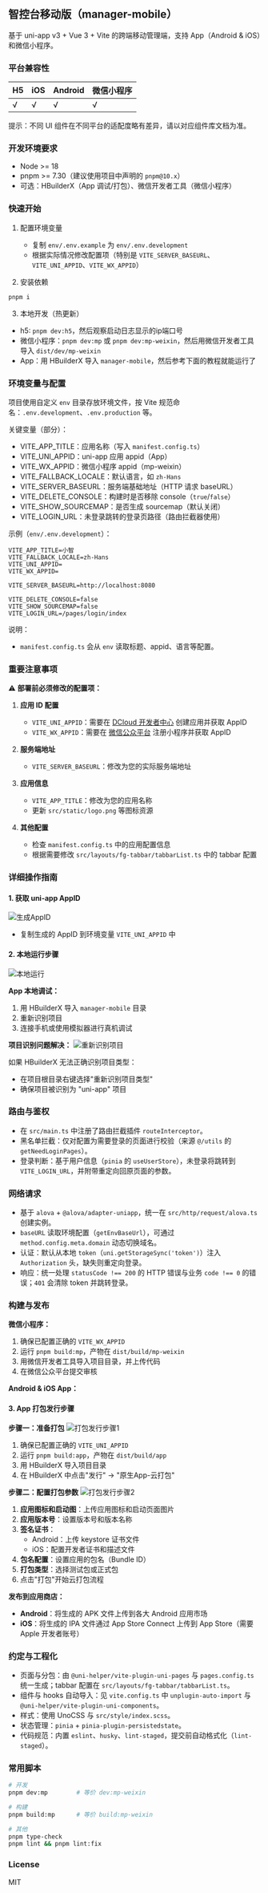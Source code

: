 ## 智控台移动版（manager-mobile）
基于 uni-app v3 + Vue 3 + Vite 的跨端移动管理端，支持 App（Android & iOS）和微信小程序。

### 平台兼容性

| H5 | iOS | Android | 微信小程序 |
| -- | --- | ------- | ---------- | 
| √  | √   | √       | √          | 

提示：不同 UI 组件在不同平台的适配度略有差异，请以对应组件库文档为准。

### 开发环境要求
- Node >= 18
- pnpm >= 7.30（建议使用项目中声明的 `pnpm@10.x`）
- 可选：HBuilderX（App 调试/打包）、微信开发者工具（微信小程序）

### 快速开始
1) 配置环境变量
   - 复制 `env/.env.example` 为 `env/.env.development`
   - 根据实际情况修改配置项（特别是 `VITE_SERVER_BASEURL`、`VITE_UNI_APPID`、`VITE_WX_APPID`）

2) 安装依赖

```bash
pnpm i
```

3) 本地开发（热更新）
- h5: `pnpm dev:h5`，然后观察启动日志显示的ip端口号
- 微信小程序：`pnpm dev:mp` 或 `pnpm dev:mp-weixin`，然后用微信开发者工具导入 `dist/dev/mp-weixin`
- App：用 HBuilderX 导入 `manager-mobile`，然后参考下面的教程就能运行了

### 环境变量与配置
项目使用自定义 `env` 目录存放环境文件，按 Vite 规范命名：`.env.development`、`.env.production` 等。

关键变量（部分）：
- VITE_APP_TITLE：应用名称（写入 `manifest.config.ts`）
- VITE_UNI_APPID：uni-app 应用 appid（App）
- VITE_WX_APPID：微信小程序 appid（mp-weixin）
- VITE_FALLBACK_LOCALE：默认语言，如 `zh-Hans`
- VITE_SERVER_BASEURL：服务端基础地址（HTTP 请求 baseURL）
- VITE_DELETE_CONSOLE：构建时是否移除 console（`true`/`false`）
- VITE_SHOW_SOURCEMAP：是否生成 sourcemap（默认关闭）
- VITE_LOGIN_URL：未登录跳转的登录页路径（路由拦截器使用）

示例（`env/.env.development`）：
```env
VITE_APP_TITLE=小智
VITE_FALLBACK_LOCALE=zh-Hans
VITE_UNI_APPID=
VITE_WX_APPID=

VITE_SERVER_BASEURL=http://localhost:8080

VITE_DELETE_CONSOLE=false
VITE_SHOW_SOURCEMAP=false
VITE_LOGIN_URL=/pages/login/index
```

说明：
- `manifest.config.ts` 会从 `env` 读取标题、appid、语言等配置。

### 重要注意事项
⚠️ **部署前必须修改的配置项：**

1. **应用 ID 配置**
   - `VITE_UNI_APPID`：需要在 [DCloud 开发者中心](https://dev.dcloud.net.cn/) 创建应用并获取 AppID
   - `VITE_WX_APPID`：需要在 [微信公众平台](https://mp.weixin.qq.com/) 注册小程序并获取 AppID

2. **服务端地址**
   - `VITE_SERVER_BASEURL`：修改为您的实际服务端地址

3. **应用信息**
   - `VITE_APP_TITLE`：修改为您的应用名称
   - 更新 `src/static/logo.png` 等图标资源

4. **其他配置**
   - 检查 `manifest.config.ts` 中的应用配置信息
   - 根据需要修改 `src/layouts/fg-tabbar/tabbarList.ts` 中的 tabbar 配置

### 详细操作指南

#### 1. 获取 uni-app AppID
![生成AppID](../../docs/images/manager-mobile/生成appid.png)
- 复制生成的 AppID 到环境变量 `VITE_UNI_APPID` 中

#### 2. 本地运行步骤
![本地运行](../../docs/images/manager-mobile/本地运行.png)

**App 本地调试：**
1. 用 HBuilderX 导入 `manager-mobile` 目录
2. 重新识别项目
3. 连接手机或使用模拟器进行真机调试

**项目识别问题解决：**
![重新识别项目](../../docs/images/manager-mobile/重新识别项目.png)

如果 HBuilderX 无法正确识别项目类型：
- 在项目根目录右键选择"重新识别项目类型"
- 确保项目被识别为 "uni-app" 项目

### 路由与鉴权
- 在 `src/main.ts` 中注册了路由拦截插件 `routeInterceptor`。
- 黑名单拦截：仅对配置为需要登录的页面进行校验（来源 `@/utils` 的 `getNeedLoginPages`）。
- 登录判断：基于用户信息（`pinia` 的 `useUserStore`），未登录将跳转到 `VITE_LOGIN_URL`，并附带重定向回原页面的参数。

### 网络请求
- 基于 `alova` + `@alova/adapter-uniapp`，统一在 `src/http/request/alova.ts` 创建实例。
- `baseURL` 读取环境配置（`getEnvBaseUrl`），可通过 `method.config.meta.domain` 动态切换域名。
- 认证：默认从本地 `token`（`uni.getStorageSync('token')`）注入 `Authorization` 头，缺失则重定向登录。
- 响应：统一处理 `statusCode !== 200` 的 HTTP 错误与业务 `code !== 0` 的错误；`401` 会清除 token 并跳转登录。

### 构建与发布

**微信小程序：**
1. 确保已配置正确的 `VITE_WX_APPID`
2. 运行 `pnpm build:mp`，产物在 `dist/build/mp-weixin`
3. 用微信开发者工具导入项目目录，并上传代码
4. 在微信公众平台提交审核

**Android & iOS App：**

#### 3. App 打包发行步骤

**步骤一：准备打包**
![打包发行步骤1](../../docs/images/manager-mobile/打包发行步骤1.png)

1. 确保已配置正确的 `VITE_UNI_APPID`
2. 运行 `pnpm build:app`，产物在 `dist/build/app`
3. 用 HBuilderX 导入项目目录
4. 在 HBuilderX 中点击"发行" → "原生App-云打包"

**步骤二：配置打包参数**
![打包发行步骤2](../../docs/images/manager-mobile/打包发行步骤2.png)

1. **应用图标和启动图**：上传应用图标和启动页面图片
2. **应用版本号**：设置版本号和版本名称
3. **签名证书**：
   - Android：上传 keystore 证书文件
   - iOS：配置开发者证书和描述文件
4. **包名配置**：设置应用的包名（Bundle ID）
5. **打包类型**：选择测试包或正式包
6. 点击"打包"开始云打包流程

**发布到应用商店：**
- **Android**：将生成的 APK 文件上传到各大 Android 应用市场
- **iOS**：将生成的 IPA 文件通过 App Store Connect 上传到 App Store（需要 Apple 开发者账号）

### 约定与工程化
- 页面与分包：由 `@uni-helper/vite-plugin-uni-pages` 与 `pages.config.ts` 统一生成；tabbar 配置在 `src/layouts/fg-tabbar/tabbarList.ts`。
- 组件与 hooks 自动导入：见 `vite.config.ts` 中 `unplugin-auto-import` 与 `@uni-helper/vite-plugin-uni-components`。
- 样式：使用 UnoCSS 与 `src/style/index.scss`。
- 状态管理：`pinia` + `pinia-plugin-persistedstate`。
- 代码规范：内置 `eslint`、`husky`、`lint-staged`，提交前自动格式化（`lint-staged`）。

### 常用脚本
```bash
# 开发
pnpm dev:mp        # 等价 dev:mp-weixin

# 构建
pnpm build:mp      # 等价 build:mp-weixin

# 其他
pnpm type-check
pnpm lint && pnpm lint:fix
```

### License
MIT
